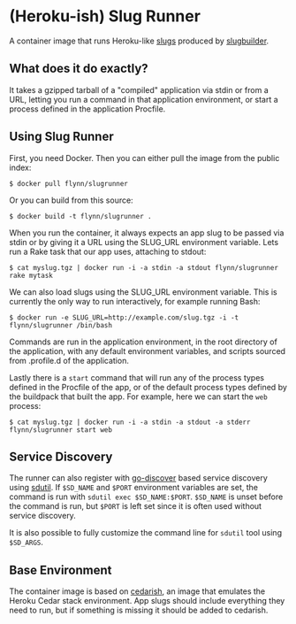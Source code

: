 # (Heroku-ish) Slug Runner

A container image that runs Heroku-like
[slugs](https://devcenter.heroku.com/articles/slug-compiler) produced by
[slugbuilder](/slugbuilder).

## What does it do exactly?

It takes a gzipped tarball of a "compiled" application via stdin or from a URL,
letting you run a command in that application environment, or start a process
defined in the application Procfile.

## Using Slug Runner

First, you need Docker. Then you can either pull the image from the public
index:

	$ docker pull flynn/slugrunner

Or you can build from this source:

	$ docker build -t flynn/slugrunner .

When you run the container, it always expects an app slug to be passed via stdin
or by giving it a URL using the SLUG_URL environment variable. Lets run a Rake
task that our app uses, attaching to stdout:

	$ cat myslug.tgz | docker run -i -a stdin -a stdout flynn/slugrunner rake mytask

We can also load slugs using the SLUG_URL environment variable. This is
currently the only way to run interactively, for example running Bash:

	$ docker run -e SLUG_URL=http://example.com/slug.tgz -i -t flynn/slugrunner /bin/bash

Commands are run in the application environment, in the root directory of the
application, with any default environment variables, and scripts sourced from
.profile.d of the application.

Lastly there is a `start` command that will run any of the process types defined
in the Procfile of the app, or of the default process types defined by the
buildpack that built the app. For example, here we can start the `web` process:

	$ cat myslug.tgz | docker run -i -a stdin -a stdout -a stderr flynn/slugrunner start web

## Service Discovery

The runner can also register with [go-discover](/discoverd/client) based service
discovery using [sdutil](/sdutil). If `$SD_NAME` and `$PORT` environment
variables are set, the command is run with `sdutil exec $SD_NAME:$PORT`.
`$SD_NAME` is unset before the command is run, but `$PORT` is left set since it
is often used without service discovery.

It is also possible to fully customize the command line for `sdutil` tool using
`$SD_ARGS`.

## Base Environment

The container image is based on
[cedarish](/util/cedarish), an image that emulates the
Heroku Cedar stack environment. App slugs should include everything they need to
run, but if something is missing it should be added to cedarish.
